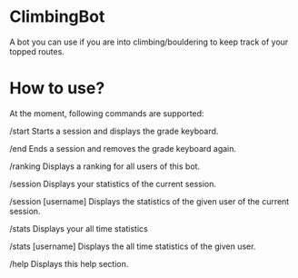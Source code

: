 # ClimbingBot
A bot you can use if you are into climbing/bouldering to keep track of your topped routes.

# How to use?

At the moment, following commands are supported:

/start
Starts a session and displays the grade keyboard.

/end
Ends a session and removes the grade keyboard again.

/ranking
Displays a ranking for all users of this bot.

/session
Displays your statistics of the current session.

/session [username]
Displays the statistics of the given user of the current session.

/stats
Displays your all time statistics

/stats [username]
Displays the all time statistics of the given user.

/help
Displays this help section.
